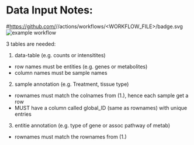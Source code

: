 # Data Input Notes:
#https://github.com/<OWNER>/<REPOSITORY>/actions/workflows/<WORKFLOW_FILE>/badge.svg
![example workflow](https://github.com/LeaSeep/OmicShiny/actions/workflows/run-tests.yaml/badge.svg)

3 tables are needed:
1. data-table (e.g. counts or intensitites)
  - row names must be entities (e.g. genes or metabolites)
  - column names must be sample names
2. sample annotation (e.g. Treatment, tissue type) 
  - rownames must match the colnames from (1.), hence each sample get a row
  - MUST have a column called global_ID (same as rownames) with unique entries
3. entitie annotation (e.g. type of gene or assoc pathway of metab)
  - rownames must match the rownames from (1.)
